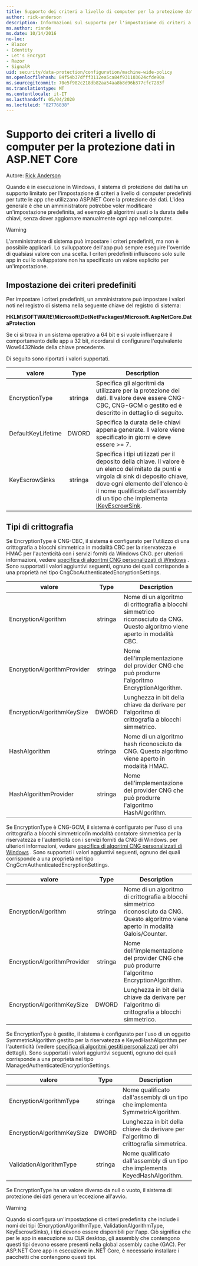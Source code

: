 ```yaml
---
title: Supporto dei criteri a livello di computer per la protezione dati in ASP.NET Core
author: rick-anderson
description: Informazioni sul supporto per l'impostazione di criteri a livello di computer predefiniti per tutte le app che utilizzano ASP.NET Core la protezione dei dati.
ms.author: riande
ms.date: 10/14/2016
no-loc:
- Blazor
- Identity
- Let's Encrypt
- Razor
- SignalR
uid: security/data-protection/configuration/machine-wide-policy
ms.openlocfilehash: 84f54b37dfff3112ea5ca84f931103624cfde90a
ms.sourcegitcommit: 70e5f982c218db82aa54aa8b8d96b377cfc7283f
ms.translationtype: MT
ms.contentlocale: it-IT
ms.lasthandoff: 05/04/2020
ms.locfileid: "82776838"
---
```

# <a name="data-protection-machine-wide-policy-support-in-aspnet-core"></a>Supporto dei criteri a livello di computer per la protezione dati in ASP.NET Core

Autore: [Rick Anderson](https://twitter.com/RickAndMSFT)

Quando è in esecuzione in Windows, il sistema di protezione dei dati ha un supporto limitato per l'impostazione di criteri a livello di computer predefiniti per tutte le app che utilizzano ASP.NET Core la protezione dei dati. L'idea generale è che un amministratore potrebbe voler modificare un'impostazione predefinita, ad esempio gli algoritmi usati o la durata delle chiavi, senza dover aggiornare manualmente ogni app nel computer.

> [!WARNING]
> L'amministratore di sistema può impostare i criteri predefiniti, ma non è possibile applicarli. Lo sviluppatore dell'app può sempre eseguire l'override di qualsiasi valore con una scelta. I criteri predefiniti influiscono solo sulle app in cui lo sviluppatore non ha specificato un valore esplicito per un'impostazione.

## <a name="setting-default-policy"></a>Impostazione dei criteri predefiniti

Per impostare i criteri predefiniti, un amministratore può impostare i valori noti nel registro di sistema nella seguente chiave del registro di sistema:

**HKLM\SOFTWARE\Microsoft\DotNetPackages\Microsoft.AspNetCore.DataProtection**

Se ci si trova in un sistema operativo a 64 bit e si vuole influenzare il comportamento delle app a 32 bit, ricordarsi di configurare l'equivalente Wow6432Node della chiave precedente.

Di seguito sono riportati i valori supportati.

| valore              | Type   | Description |
| ------------------ | :----: | ----------- |
| EncryptionType     | stringa | Specifica gli algoritmi da utilizzare per la protezione dei dati. Il valore deve essere CNG-CBC, CNG-GCM o gestito ed è descritto in dettaglio di seguito. |
| DefaultKeyLifetime | DWORD  | Specifica la durata delle chiavi appena generate. Il valore viene specificato in giorni e deve essere >= 7. |
| KeyEscrowSinks     | stringa | Specifica i tipi utilizzati per il deposito della chiave. Il valore è un elenco delimitato da punti e virgola di sink di deposito chiave, dove ogni elemento dell'elenco è il nome qualificato dall'assembly di un tipo che implementa [IKeyEscrowSink](/dotnet/api/microsoft.aspnetcore.dataprotection.keymanagement.ikeyescrowsink). |

## <a name="encryption-types"></a>Tipi di crittografia

Se EncryptionType è CNG-CBC, il sistema è configurato per l'utilizzo di una crittografia a blocchi simmetrica in modalità CBC per la riservatezza e HMAC per l'autenticità con i servizi forniti da Windows CNG. per ulteriori informazioni, vedere [specifica di algoritmi CNG personalizzati di Windows](xref:security/data-protection/configuration/overview#specifying-custom-windows-cng-algorithms) . Sono supportati i valori aggiuntivi seguenti, ognuno dei quali corrisponde a una proprietà nel tipo CngCbcAuthenticatedEncryptionSettings.

| valore                       | Type   | Description |
| --------------------------- | :----: | ----------- |
| EncryptionAlgorithm         | stringa | Nome di un algoritmo di crittografia a blocchi simmetrico riconosciuto da CNG. Questo algoritmo viene aperto in modalità CBC. |
| EncryptionAlgorithmProvider | stringa | Nome dell'implementazione del provider CNG che può produrre l'algoritmo EncryptionAlgorithm. |
| EncryptionAlgorithmKeySize  | DWORD  | Lunghezza in bit della chiave da derivare per l'algoritmo di crittografia a blocchi simmetrico. |
| HashAlgorithm               | stringa | Nome di un algoritmo hash riconosciuto da CNG. Questo algoritmo viene aperto in modalità HMAC. |
| HashAlgorithmProvider       | stringa | Nome dell'implementazione del provider CNG che può produrre l'algoritmo HashAlgorithm. |

Se EncryptionType è CNG-GCM, il sistema è configurato per l'uso di una crittografia a blocchi simmetrico/in modalità contatore simmetrica per la riservatezza e l'autenticità con i servizi forniti da CNG di Windows. per ulteriori informazioni, vedere [specifica di algoritmi CNG personalizzati di Windows](xref:security/data-protection/configuration/overview#specifying-custom-windows-cng-algorithms) . Sono supportati i valori aggiuntivi seguenti, ognuno dei quali corrisponde a una proprietà nel tipo CngGcmAuthenticatedEncryptionSettings.

| valore                       | Type   | Description |
| --------------------------- | :----: | ----------- |
| EncryptionAlgorithm         | stringa | Nome di un algoritmo di crittografia a blocchi simmetrico riconosciuto da CNG. Questo algoritmo viene aperto in modalità Galois/Counter. |
| EncryptionAlgorithmProvider | stringa | Nome dell'implementazione del provider CNG che può produrre l'algoritmo EncryptionAlgorithm. |
| EncryptionAlgorithmKeySize  | DWORD  | Lunghezza in bit della chiave da derivare per l'algoritmo di crittografia a blocchi simmetrico. |

Se EncryptionType è gestito, il sistema è configurato per l'uso di un oggetto SymmetricAlgorithm gestito per la riservatezza e KeyedHashAlgorithm per l'autenticità (vedere [specifica di algoritmi gestiti personalizzati](xref:security/data-protection/configuration/overview#specifying-custom-managed-algorithms) per altri dettagli). Sono supportati i valori aggiuntivi seguenti, ognuno dei quali corrisponde a una proprietà nel tipo ManagedAuthenticatedEncryptionSettings.

| valore                      | Type   | Description |
| -------------------------- | :----: | ----------- |
| EncryptionAlgorithmType    | stringa | Nome qualificato dall'assembly di un tipo che implementa SymmetricAlgorithm. |
| EncryptionAlgorithmKeySize | DWORD  | Lunghezza in bit della chiave da derivare per l'algoritmo di crittografia simmetrica. |
| ValidationAlgorithmType    | stringa | Nome qualificato dall'assembly di un tipo che implementa KeyedHashAlgorithm. |

Se EncryptionType ha un valore diverso da null o vuoto, il sistema di protezione dei dati genera un'eccezione all'avvio.

> [!WARNING]
> Quando si configura un'impostazione di criteri predefinita che include i nomi dei tipi (EncryptionAlgorithmType, ValidationAlgorithmType, KeyEscrowSinks), i tipi devono essere disponibili per l'app. Ciò significa che per le app in esecuzione su CLR desktop, gli assembly che contengono questi tipi devono essere presenti nella global assembly cache (GAC). Per ASP.NET Core app in esecuzione in .NET Core, è necessario installare i pacchetti che contengono questi tipi.

